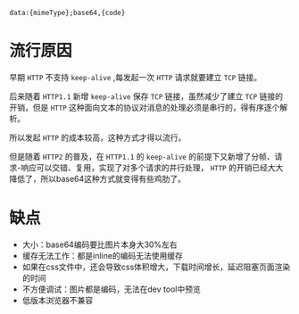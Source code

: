 `data:{mimeType};base64,{code}`

# 流行原因
早期 `HTTP` 不支持 `keep-alive` ,每发起一次 `HTTP` 请求就要建立 `TCP` 链接。

后来随着 `HTTP1.1` 新增 `keep-alive` 保存 `TCP` 链接，虽然减少了建立 `TCP` 链接的开销，但是 `HTTP` 这种面向文本的协议对消息的处理必须是串行的，得有序逐个解析。

所以发起 `HTTP` 的成本较高，这种方式才得以流行。

但是随着 `HTTP2` 的普及，在 `HTTP1.1` 的 `keep-alive` 的前提下又新增了分帧、请求-响应可以交错、复用，实现了对多个请求的并行处理， `HTTP` 的开销已经大大降低了，所以base64这种方式就变得有些鸡肋了。

# 缺点
+ 大小：base64编码要比图片本身大30%左右
+ 缓存无法工作：都是inline的编码无法使用缓存
+ 如果在css文件中，还会导致css体积增大，下载时间增长，延迟阻塞页面渲染的时间
+ 不方便调试：图片都是编码，无法在dev tool中预览
+ 低版本浏览器不兼容
